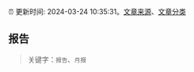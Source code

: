 :alarm_clock: 更新时间: 2024-03-24 10:35:31。[文章来源](/README.md)、[文章分类](/TAGS.md)

## 报告


> 关键字：`报告`、`月报`



